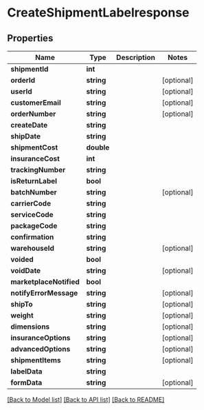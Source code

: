 # CreateShipmentLabelresponse

## Properties
Name | Type | Description | Notes
------------ | ------------- | ------------- | -------------
**shipmentId** | **int** |  | 
**orderId** | **string** |  | [optional] 
**userId** | **string** |  | [optional] 
**customerEmail** | **string** |  | [optional] 
**orderNumber** | **string** |  | [optional] 
**createDate** | **string** |  | 
**shipDate** | **string** |  | 
**shipmentCost** | **double** |  | 
**insuranceCost** | **int** |  | 
**trackingNumber** | **string** |  | 
**isReturnLabel** | **bool** |  | 
**batchNumber** | **string** |  | [optional] 
**carrierCode** | **string** |  | 
**serviceCode** | **string** |  | 
**packageCode** | **string** |  | 
**confirmation** | **string** |  | 
**warehouseId** | **string** |  | [optional] 
**voided** | **bool** |  | 
**voidDate** | **string** |  | [optional] 
**marketplaceNotified** | **bool** |  | 
**notifyErrorMessage** | **string** |  | [optional] 
**shipTo** | **string** |  | [optional] 
**weight** | **string** |  | [optional] 
**dimensions** | **string** |  | [optional] 
**insuranceOptions** | **string** |  | [optional] 
**advancedOptions** | **string** |  | [optional] 
**shipmentItems** | **string** |  | [optional] 
**labelData** | **string** |  | 
**formData** | **string** |  | [optional] 

[[Back to Model list]](../README.md#documentation-for-models) [[Back to API list]](../README.md#documentation-for-api-endpoints) [[Back to README]](../README.md)


